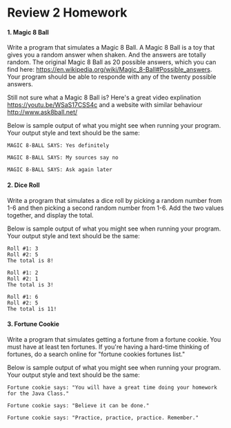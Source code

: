 # Review 2 Homework

<style>
@media print {
  pre {
    border: 1px solid gray;
    page-break-inside: avoid;
  }
}

.break {
  page-break-after: always;
}
</style>

#### 1. Magic 8 Ball

Write a program that simulates a Magic 8 Ball. A Magic 8 Ball is a toy that
gives you a random answer when shaken. And the answers are totally random. The
original Magic 8 Ball as 20 possible answers, which you can find here:
https://en.wikipedia.org/wiki/Magic_8-Ball#Possible_answers. Your program
should be able to responde with any of the twenty possible answers.

Still not sure what a Magic 8 Ball is? Here's a great video explination
https://youtu.be/WSaS17CSS4c and a website with similar behaviour
http://www.ask8ball.net/

Below is sample output of what you might see when running your program. Your
output style and text should be the same:

```text
MAGIC 8-BALL SAYS: Yes definitely
```

```text
MAGIC 8-BALL SAYS: My sources say no
```

```text
MAGIC 8-BALL SAYS: Ask again later
```


#### 2. Dice Roll

Write a program that simulates a dice roll by picking a random number from 1-6
and then picking a second random number from 1-6. Add the two values together,
and display the total.

Below is sample output of what you might see when running your program. Your
output style and text should be the same:

```text
Roll #1: 3
Roll #2: 5
The total is 8!
```

```text
Roll #1: 2
Roll #2: 1
The total is 3!
```

```text
Roll #1: 6
Roll #2: 5
The total is 11!
```


#### 3. Fortune Cookie

Write a program that simulates getting a fortune from a fortune cookie. You
must have at least ten fortunes. If you're having a hard-time thinking of
fortunes, do a search online for "fortune cookies fortunes list."

Below is sample output of what you might see when running your program. Your
output style and text should be the same:

```text
Fortune cookie says: "You will have a great time doing your homework for the Java Class."
```

```text
Fortune cookie says: "Believe it can be done."
```

```text
Fortune cookie says: "Practice, practice, practice. Remember."
```
